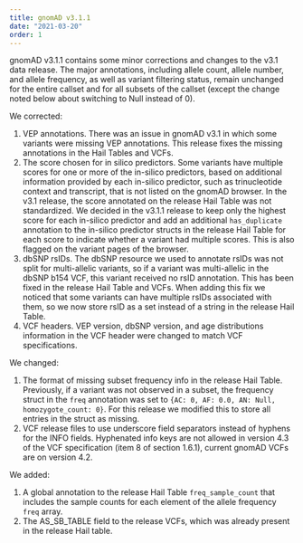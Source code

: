 ```yaml
---
title: gnomAD v3.1.1
date: "2021-03-20"
order: 1
---
```


gnomAD v3.1.1 contains some minor corrections and changes to the v3.1 data release. The major annotations, including allele count, allele number, and allele frequency, as well as variant filtering status, remain unchanged for the entire callset and for all subsets of the callset (except the change noted below about switching to Null instead of 0).

<!-- end_excerpt -->

We corrected:

1. VEP annotations. There was an issue in gnomAD v3.1 in which some variants were missing VEP annotations. This release fixes the missing annotations in the Hail Tables and VCFs.
2. The score chosen for in silico predictors. Some variants have multiple scores for one or more of the in-silico predictors, based on additional information provided by each in-silico predictor, such as trinucleotide context and transcript, that is not listed on the gnomAD browser. In the v3.1 release, the score annotated on the release Hail Table was not standardized. We decided in the v3.1.1 release to keep only the highest score for each in-silico predictor and add an additional `has_duplicate` annotation to the in-silico predictor structs in the release Hail Table for each score to indicate whether a variant had multiple scores. This is also flagged on the variant pages of the browser.
3. dbSNP rsIDs. The dbSNP resource we used to annotate rsIDs was not split for multi-allelic variants, so if a variant was multi-allelic in the dbSNP b154 VCF, this variant received no rsID annotation. This has been fixed in the release Hail Table and VCFs. When adding this fix we noticed that some variants can have multiple rsIDs associated with them, so we now store rsID as a set instead of a string in the release Hail Table.
4. VCF headers. VEP version, dbSNP version, and age distributions information in the VCF header were changed to match VCF specifications.

We changed:

1. The format of missing subset frequency info in the release Hail Table. Previously, if a variant was not observed in a subset, the frequency struct in the `freq` annotation was set to `{AC: 0, AF: 0.0, AN: Null, homozygote_count: 0}`. For this release we modified this to store all entries in the struct as missing.
2. VCF release files to use underscore field separators instead of hyphens for the INFO fields. Hyphenated info keys are not allowed in version 4.3 of the VCF specification (item 8 of section 1.6.1), current gnomAD VCFs are on version 4.2.

We added:

1. A global annotation to the release Hail Table `freq_sample_count` that includes the sample counts for each element of the allele frequency `freq` array.
2. The AS\_SB\_TABLE field to the release VCFs, which was already present in the release Hail table.
